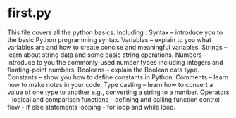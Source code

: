 # first.py
This file covers all the python basics. Including : 
Syntax – introduce you to the basic Python programming syntax.
Variables – explain to you what variables are and how to create concise and meaningful variables.
Strings – learn about string data and some basic string operations.
Numbers – introduce to you the commonly-used number types including integers and floating-point numbers.
Booleans – explain the Boolean data type.
Constants – show you how to define constants in Python.
Comments – learn how to make notes in your code.
Type casting – learn how to convert a value of one type to another e.g., converting a string to a number.
Operators - logical and comparison 
functions - defining and calling function
control flow - if else statements
looping - for loop and while loop. 
